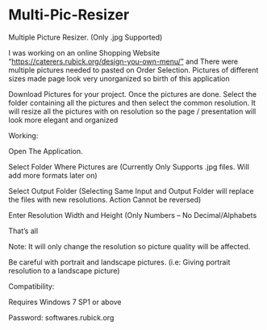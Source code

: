 # Multi-Pic-Resizer

Multiple Picture Resizer. (Only .jpg Supported)

I was working on an online Shopping Website “https://caterers.rubick.org/design-you-own-menu/” and There were multiple pictures needed to pasted on Order Selection. Pictures of different sizes made page look very unorganized so birth of this application

Download Pictures for your project. Once the pictures are done. Select the folder containing all the pictures and then select the common resolution. It will resize all the pictures with on resolution so the page / presentation will look more elegant and organized

Working:

Open The Application.


Select Folder Where Pictures are (Currently Only Supports .jpg files. Will add more formats later on)


Select Output Folder (Selecting Same Input and Output Folder will replace the files with new resolutions. Action Cannot be reversed)


Enter Resolution Width and Height (Only Numbers – No Decimal/Alphabets


That’s all

Note:
It will only change the resolution so picture quality will be affected.

Be careful with portrait and landscape pictures. (i.e: Giving portrait resolution to a landscape picture)

Compatibility:

Requires Windows 7 SP1 or above

Password: softwares.rubick.org
